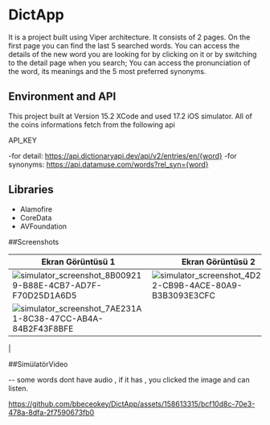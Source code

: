 # DictApp
It is a project built using Viper architecture. It consists of 2 pages. On the first page you can find the last 5 searched words. You can access the details of the new word you are looking for by clicking on it or by switching to the detail page when you search; You can access the pronunciation of the word, its meanings and the 5 most preferred synonyms.

## Environment and API
This project built at Version 15.2 XCode and used 17.2 iOS simulator.
All of the coins informations fetch from the following api

API_KEY

-for detail:
  https://api.dictionaryapi.dev/api/v2/entries/en/{word}
-for synonyms:
  https://api.datamuse.com/words?rel_syn={word}


## Libraries
- Alamofire
- CoreData
- AVFoundation

  
##Screenshots

| Ekran Görüntüsü 1 | Ekran Görüntüsü 2 | Ekran Görüntüsü 3 | Ekran Görüntüsü 4 | Ekran Görüntüsü 5 |  Ekran Görüntüsü 6 |
|------------------|------------------|------------------|------------------|------------------|------------------|
| ![simulator_screenshot_8B009219-B88E-4CB7-AD7F-F70D25D1A6D5](https://github.com/bbeceokey/DictApp/assets/158613315/11039a0d-1680-4310-a0fe-e31e32bec776) | ![simulator_screenshot_4D22AC32-CB9B-4ACE-80A9-B3B3093E3CFC](https://github.com/bbeceokey/DictApp/assets/158613315/1b64f5ca-62cf-43b0-b69f-7f9e7e9ce965) | ![simulator_screenshot_B1F12C83-BAE2-4BF2-B7AB-E6756E6122D4](https://github.com/bbeceokey/DictApp/assets/158613315/98f24b8d-16c4-49f6-80b4-bb4d3d930274) | ![simulator_screenshot_3FFDD6E3-2127-4625-AC23-08F9430ED994](https://github.com/bbeceokey/DictApp/assets/158613315/c0edf112-7180-476d-882a-e9a6d06e6b8e) | ![simulator_screenshot_2228F9E9-F196-4048-982A-2DF0EB469ABC](https://github.com/bbeceokey/DictApp/assets/158613315/07e84fce-93f4-4294-906d-af6ba5388891) | ![simulator_screenshot_79146F6F-76AB-4770-AA63-D1D0868706D1](https://github.com/bbeceokey/DictApp/assets/158613315/33aa4423-9a33-4a42-85f1-6bfab2012a9b)
   |  ![simulator_screenshot_7AE231A1-8C38-47CC-AB4A-84B2F43F8BFE](https://github.com/bbeceokey/DictApp/assets/158613315/e0887e17-4f8f-4205-93c2-ba4a234dbb93)
 |

##SimülatörVideo 

-- some words dont have audio , if it has , you clicked the image and can listen.

https://github.com/bbeceokey/DictApp/assets/158613315/bcf10d8c-70e3-478a-8dfa-2f7590673fb0

